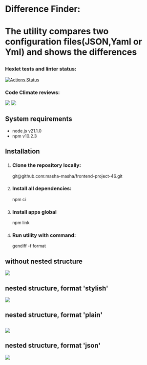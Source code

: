 <h1>Difference Finder:<h1>
<p>The utility compares two configuration files(JSON,Yaml or Yml) and shows the differences</p>

### Hexlet tests and linter status:
[![Actions Status](https://github.com/masha-masha/frontend-project-46/actions/workflows/hexlet-check.yml/badge.svg)](https://github.com/masha-masha/frontend-project-46/actions)

### Code Climate reviews:
<a href="https://codeclimate.com/github/masha-masha/frontend-project-46/maintainability"><img src="https://api.codeclimate.com/v1/badges/fa82e5dd2e7d270d9bc7/maintainability" /></a>
<a href="https://codeclimate.com/github/masha-masha/frontend-project-46/test_coverage"><img src="https://api.codeclimate.com/v1/badges/fa82e5dd2e7d270d9bc7/test_coverage" /></a>
<p><h2>System requirements</h2>
   <ul>
      <li>node.js v21.1.0</li>
      <li>npm v10.2.3</li>
   </ul>
</p>
<p><h2>Installation</h2>
   <ol>
      <li><h3>Clone the repository locally:</h3>
         git@github.com:masha-masha/frontend-project-46.git
      </li>
      <li><h3>Install all dependencies:</h3>
         npm ci
      </li>
      <li><h3>Install  apps global</h3>
         npm link
      </li>
      <li><h3>Run utility with command:</h3>
         gendiff -f format <filepath1> <filepath2>
      </li>
   </ol>
</p>
<p> <h2> without nested structure</h2> 
    <a href="https://asciinema.org/a/633490" target="_blank"><img src="https://asciinema.org/a/633490.svg" /></a>
</p>
<p> <h2> nested structure, format 'stylish' </h2>
<a href="https://asciinema.org/a/633491" target="_blank"><img src="https://asciinema.org/a/633491.svg" /></a>
</p>
<p> <h2> nested structure, format 'plain' <h2>
<a href="https://asciinema.org/a/633493" target="_blank"><img src="https://asciinema.org/a/633493.svg" /></a>
</p>
<p> <h2> nested structure, format 'json' </h2>
<a href="https://asciinema.org/a/633495" target="_blank"><img src="https://asciinema.org/a/633495.svg" /></a>
<p>
